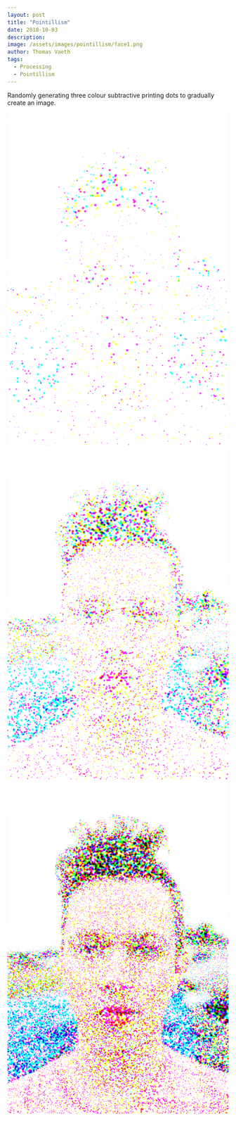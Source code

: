 ```yaml
---
layout: post
title: "Pointillism"
date: 2018-10-03
description: 
image: /assets/images/pointillism/face1.png
author: Thomas Vaeth
tags: 
  - Processing
  - Pointillism
---
```

Randomly generating three colour subtractive printing dots to gradually create an image.

![Placeholder](/assets/images/pointillism/face1.png)
![Placeholder](/assets/images/pointillism/face2.png)
![Placeholder](/assets/images/pointillism/face3.png)